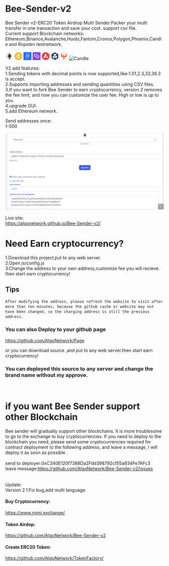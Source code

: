 # Bee-Sender-v2
Bee Sender v2-ERC20 Token Airdrop Multi Sender.Packer your multi transfer in one transaction and save your cost. support csv file.<br>
Current support Blockchain networks:<br>
Ethereum,Binance,Avalanche,Huobi,Fantom,Cronos,Polygon,Phoenix,Candle and Ropsten testnetwork.<br><br>
<img src="https://github.com/AlgoNetwork/Bee-Sender-v2/blob/main/img/1.png" width="25" height="25" alt="eth"> 
<img src="https://github.com/AlgoNetwork/Bee-Sender-v2/blob/main/img/56.png" width="25" height="25" alt="bnb"> 
<img src="https://github.com/AlgoNetwork/Bee-Sender-v2/blob/main/img/250.png" width="25" height="25" alt="ftm">
<img src="https://github.com/AlgoNetwork/Bee-Sender-v2/blob/main/img/137.png" width="25" height="25" alt="matic"> 
<img src="https://github.com/AlgoNetwork/Bee-Sender-v2/blob/main/img/43114.png" width="25" height="25" alt="matic"> 
<img src="https://github.com/AlgoNetwork/Bee-Sender-v2/blob/main/img/25.png" width="25" height="25" alt="cronos"> 
<img src="https://github.com/AlgoNetwork/Bee-Sender-v2/blob/main/img/13381.png" width="25" height="25" alt="Phoenix"> 
<img src="https://github.com/AlgoNetwork/Bee-Sender-v2/blob/main/img/534.png" width="25" height="25" alt="Candle"> 
<br>

V2 add features:<br>
1.Sending tokens with decimal points is now supported,like:1.01,2.3,33,36.3 is accept.<br>
2.Supports importing addresses and sending quantities using CSV files.<br>
3.If you want to fork Bee Sender to earn cryptocurrency, version 2 removes the fee limit, and now you can customize the user fee. High or low is up to you.<br>
4.upgrade GUI.<br>
5.add Ethereum network.<br>

Send addresses once:<br>
1-500<br>

<img src="https://github.com/AlgoNetwork/Bee-Sender-v2/blob/main/screen.png" alt="erc20-tokens-multi-sender">

Live site:<br>
https://algonetwork.github.io/Bee-Sender-v2/





# Need Earn cryptocurrency?
1.Download this project,put to any web server.<br>
2.Open js/config.js<br>
3.Change the address to your own address,customize fee you will recieve.
then start earn cryptocurrency!<br>

## Tips
```
After modifying the address, please refresh the website to visit after more than ten minutes, because the github cache or website may not have been changed, so the charging address is still the previous address.
```

### You can also Deploy to your github page
https://github.com/AlgoNetwork/Page<br>

or you can download source ,and put to any web server.then start earn cryptocurrency!<br>

### You can deployed this source to any server and change the brand name without my approve.

<br>

# if you want Bee Sender support other Blockchain
Bee sender will gradually support other blockchains. It is more troublesome to go to the exchange to buy cryptocurrencies. If you need to deploy to the blockchain you need, please send some cryptocurrencies required for contract deployment to the following address, and leave a message, I will deploy it as soon as possible .<br><br>
send to deployer:0xC340E120f7388Da2Fdd398792cf55a934Fe7AFc3<br>
leave message:https://github.com/AlgoNetwork/Bee-Sender-v2/issues<br>
<br><br>
Update:<br>
Version 2.1:Fix bug,add multi language.<br>


#### Buy Cryptocurrency:
https://www.mimi.exchange/

#### Token Airdop:
https://github.com/AlgoNetwork/Bee-Sender-v2

#### Create ERC20 Token:
https://github.com/AlgoNetwork/TokenFactory/

